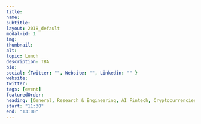 ```yaml
---
title: 
name: 
subtitle: 
layout: 2018_default
modal-id: 1
img: 
thumbnail: 
alt: 
topic: Lunch
description: TBA
bio: 
social: {Twitter: "", Website: "", Linkedin: "" }
website: 
twitter: 
tags: [event]
featuredOrder: 
heading: [General, Research & Engineering, AI Fintech, Cryptocurrencies]
start: "11:30"
end: "13:00"
---
```

